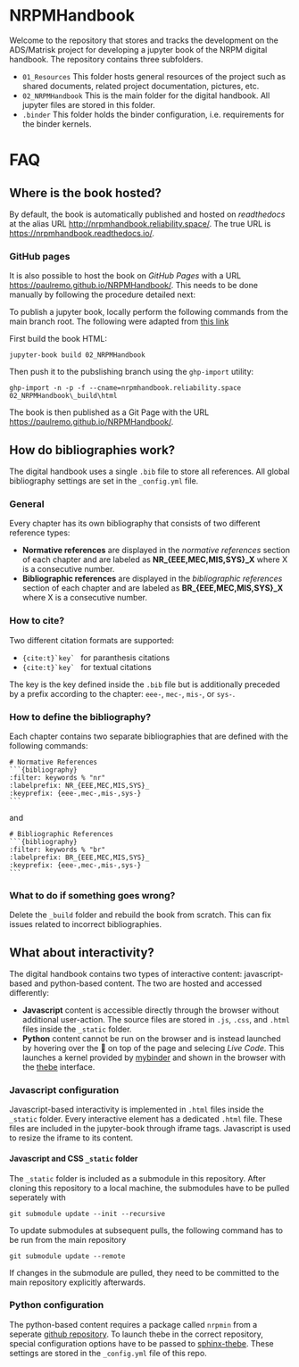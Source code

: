 # NRPMHandbook
Welcome to the repository that stores and tracks the development on the ADS/Matrisk project for developing a jupyter book of the NRPM digital handbook. The repository contains three subfolders.

- `01_Resources` This folder hosts general resources of the project such as shared documents, related project documentation, pictures, etc.
- `02_NRPMHandbook` This is the main folder for the digital handbook. All jupyter files are stored in this folder.
- `.binder` This folder holds the binder configuration, i.e. requirements for the binder kernels.

# FAQ

## Where is the book hosted?
By default, the book is automatically published and hosted on *readthedocs* at the alias URL http://nrpmhandbook.reliability.space/. The true URL is https://nrpmhandbook.readthedocs.io/. 

### GitHub pages
It is also possible to host the book on *GitHub Pages* with a URL https://paulremo.github.io/NRPMHandbook/. This needs to be done manually by following the procedure detailed next:

To publish a jupyter book, locally perform the following commands from the main branch root. The following were adapted from [this link](https://jupyterbook.org/start/publish.html)

First build the book HTML:
```
jupyter-book build 02_NRPMHandbook
```

Then push it to the pubslishing branch using the `ghp-import` utility:
```
ghp-import -n -p -f --cname=nrpmhandbook.reliability.space 02_NRPMHandbook\_build\html
```

The book is then published as a Git Page with the URL https://paulremo.github.io/NRPMHandbook/.

## How do bibliographies work?
The digital handbook uses a single `.bib` file to store all references. All global bibliography settings are set in the `_config.yml` file.

### General
Every chapter has its own bibliography that consists of two different reference types:
- **Normative references** are displayed in the *normative references* section of each chapter and are labeled as **NR_{EEE,MEC,MIS,SYS}_X** where X is a consecutive number.
- **Bibliographic references** are displayed in the *bibliographic references* section of each chapter and are labeled as **BR_{EEE,MEC,MIS,SYS}_X** where X is a consecutive number.

### How to cite?
Two different citation formats are supported: 
- ``{cite:t}`key` `` for paranthesis citations
- ``{cite:t}`key` `` for textual citations
 
The key is the key defined inside the `.bib` file but is additionally preceded by a prefix according to the chapter: `eee-`, `mec-`, `mis-`, or `sys-`. 

### How to define the bibliography?
Each chapter contains two separate bibliographies that are defined with the following commands:
````
# Normative References
```{bibliography}
:filter: keywords % "nr"
:labelprefix: NR_{EEE,MEC,MIS,SYS}_
:keyprefix: {eee-,mec-,mis-,sys-}
```
````
and
````
# Bibliographic References
```{bibliography}
:filter: keywords % "br"
:labelprefix: BR_{EEE,MEC,MIS,SYS}_
:keyprefix: {eee-,mec-,mis-,sys-}
```
````

### What to do if something goes wrong?
Delete the `_build` folder and rebuild the book from scratch. This can fix issues related to incorrect bibliographies.
 

## What about interactivity?
The digital handbook contains two types of interactive content: javascript-based and python-based content. The two are hosted and accessed differently:

- **Javascript** content is accessible directly through the browser without additional user-action. The source files are stored in `.js`, `.css`, and `.html` files inside the `_static` folder.
- **Python** content cannot be run on the browser and is instead launched by hovering over the :rocket: on top of the page and selecing *Live Code*. This launches a kernel provided by [mybinder](https://mybinder.org/) and shown in the browser with the [thebe](https://github.com/executablebooks/thebe) interface. 

### Javascript configuration
Javascript-based interactivity is implemented in `.html` files inside the `_static` folder. Every interactive element has a dedicated `.html` file. These files are included in the jupyter-book through iframe tags. Javascript is used to resize the iframe to its content.

#### Javascript and CSS `_static` folder
The `_static` folder is included as a submodule in this repository. After cloning this repository to a local machine, the submodules have to be pulled seperately with
```
git submodule update --init --recursive
```
To update submodules at subsequent pulls, the following command has to be run from the main repository
```
git submodule update --remote
```
If changes in the submodule are pulled, they need to be committed to the main repository explicitly afterwards.


### Python configuration
The python-based content requires a package called `nrpmin` from a seperate [github repository](https://github.com/paulremo/NRPMInteractivity/). To launch thebe in the correct repository, special configuration options have to be passed to [sphinx-thebe](https://sphinx-thebe.readthedocs.io/en/latest/configure.html). These settings are stored in the `_config.yml` file of this repo.
